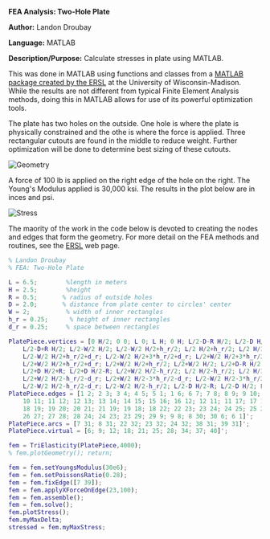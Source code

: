 **FEA Analysis: Two-Hole Plate**

**Author:** Landon Droubay

**Language:** MATLAB


**Description/Purpose:** Calculate stresses in plate using MATLAB.

This was done in MATLAB using functions and classes from a [MATLAB package created by the ERSL](https://ersl.wisc.edu/research.html) at the University of Wisconsin-Madison.
While the results are not different from typical Finite Element Analysis methods, doing this in MATLAB allows for use of its powerful optimization tools.

The plate has two holes on the outside. One hole is where the plate is physically constrained and the othe is where the force is applied.
Three rectangular cutouts are found in the middle to reduce weight. Further optimization will be done to determine best sizing of these cutouts.

![Geometry](/MATLAB/FEA/PlatePieceFEAGeom.png)

A force of 100 lb is applied on the right edge of the hole on the right. The Young's Modulus applied is 30,000 ksi.
The results in the plot below are in inces and psi.



![Stress](/MATLAB/FEA/PlatePieceFEAStress.png)

The maority of the work in the code below is devoted to creating the nodes and edges that form the geometry. For more detail on the FEA
methods and routines, see the [ERSL](https://ersl.wisc.edu/research.html) web page.


```MATLAB
% Landon Droubay
% FEA: Two-Hole Plate

L = 6.5;        %length in meters
H = 2.5;        %height
R = 0.5;       % radius of outside holes
D = 2.0;       % distance from plate center to circles' center
W = 2;          % width of inner rectangles
h_r = 0.25;      % height of inner rectangles
d_r = 0.25;     % space between rectangles

PlatePiece.vertices = [0 H/2; 0 0; L 0; L H; 0 H; L/2-D-R H/2; L/2-D H/2+R; ...
    L/2-D+R H/2; L/2-W/2 H/2; L/2-W/2 H/2+h_r/2; L/2 H/2+h_r/2; L/2 H/2+h_r/2+d_r; ...
    L/2-W/2 H/2+h_r/2+d_r; L/2-W/2 H/2+3*h_r/2+d_r; L/2+W/2 H/2+3*h_r/2+d_r; ...
    L/2+W/2 H/2+h_r/2+d_r; L/2+W/2 H/2+h_r/2; L/2+W/2 H/2; L/2+D-R H/2; ...
    L/2+D H/2+R; L/2+D H/2-R; L/2+W/2 H/2-h_r/2; L/2 H/2-h_r/2; L/2 H/2-h_r/2-d_r; ...
    L/2+W/2 H/2-h_r/2-d_r; L/2+W/2 H/2-3*h_r/2-d_r; L/2-W/2 H/2-3*h_r/2-d_r; ...
    L/2-W/2 H/2-h_r/2-d_r; L/2-W/2 H/2-h_r/2; L/2-D H/2-R; L/2-D H/2; L/2+D H/2]';
PlatePiece.edges = [1 2; 2 3; 3 4; 4 5; 5 1; 1 6; 6 7; 7 8; 8 9; 9 10; ...
    10 11; 11 12; 12 13; 13 14; 14 15; 15 16; 16 12; 12 11; 11 17; 17 18; ...
    18 19; 19 20; 20 21; 21 19; 19 18; 18 22; 22 23; 23 24; 24 25; 25 26; ...
    26 27; 27 28; 28 24; 24 23; 23 29; 29 9; 9 8; 8 30; 30 6; 6 1]';
PlatePiece.arcs = [7 31; 8 31; 22 32; 23 32; 24 32; 38 31; 39 31]';
PlatePiece.virtual = [6; 9; 12; 18; 21; 25; 28; 34; 37; 40]';

fem = TriElasticity(PlatePiece,4000);
% fem.plotGeometry(); return;

fem = fem.setYoungsModulus(30e6);
fem = fem.setPoissonsRatio(0.28);
fem = fem.fixEdge([7 39]);
fem = fem.applyXForceOnEdge(23,100); 
fem = fem.assemble();
fem = fem.solve();
fem.plotStress();
fem.myMaxDelta;
stressed = fem.myMaxStress;
```
